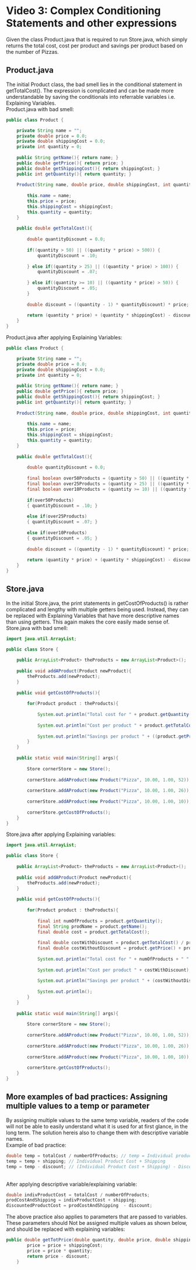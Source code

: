 # Video 3: Complex Conditioning Statements and other expressions
Given the class Product.java that is required to run Store.java, which simply returns the total cost, cost per product and savings per product based on the number of Pizzas.
## Product.java
The initial Product class, the bad smell lies in the conditional statement in getTotalCost(). The expression is complicated and can be made more understandable by saving the conditionals into referrable variables i.e. Explaining Variables.
<br>Product.java with bad smell:
```Java
public class Product {

	private String name = "";
	private double price = 0.0;
	private double shippingCost = 0.0;
	private int quantity = 0;
	
	public String getName(){ return name; }
	public double getPrice(){ return price; }
	public double getShippingCost(){ return shippingCost; }
	public int getQuantity(){ return quantity; }
	
	Product(String name, double price, double shippingCost, int quantity){
		
		this.name = name;
		this.price = price;
		this.shippingCost = shippingCost;
		this.quantity = quantity;
	}
	
	public double getTotalCost(){
		
		double quantityDiscount = 0.0;
		
		if((quantity > 50) || ((quantity * price) > 500)) {
			quantityDiscount = .10;
			
		} else if((quantity > 25) || ((quantity * price) > 100)) {
			quantityDiscount = .07;
			
		} else if((quantity >= 10) || ((quantity * price) > 50)) {	
			quantityDiscount = .05;
		}
		
		double discount = ((quantity - 1) * quantityDiscount) * price;
		
		return (quantity * price) + (quantity * shippingCost) - discount;
	}
}
```

Product.java after applying Explaining Variables:


```Java
public class Product {

	private String name = "";
	private double price = 0.0;
	private double shippingCost = 0.0;
	private int quantity = 0;
	
	public String getName(){ return name; }
	public double getPrice(){ return price; }
	public double getShippingCost(){ return shippingCost; }
	public int getQuantity(){ return quantity; }
	
	Product(String name, double price, double shippingCost, int quantity){
		
		this.name = name;
		this.price = price;
		this.shippingCost = shippingCost;
		this.quantity = quantity;
	}
	
	public double getTotalCost(){
		
		double quantityDiscount = 0.0;
		
		final boolean over50Products = (quantity > 50) || ((quantity * price) > 500);
        final boolean over25Products = (quantity > 25) || ((quantity * price) > 100);
        final boolean over10Products = (quantity >= 10) || ((quantity * price) > 50);
        
        if(over50Products) 
        { quantityDiscount = .10; } 
        
        else if(over25Products) 
        { quantityDiscount = .07; } 
        
        else if(over10Products) 
        { quantityDiscount = .05; }
		
		double discount = ((quantity - 1) * quantityDiscount) * price;
		
		return (quantity * price) + (quantity * shippingCost) - discount;
	}
}
```
## Store.java
In the initial Store.java, the print statements in getCostOfProducts() is rather complicated and lengthy with multiple getters being used. Instead, they can be replaced with Explaining Variables that have more descriptive names than using getters. This again makes the core easily made sense of.
<br>Store.java with bad smell:

```Java
import java.util.ArrayList;

public class Store {
	
	public ArrayList<Product> theProducts = new ArrayList<Product>();
	
	public void addAProduct(Product newProduct){
		theProducts.add(newProduct);
	}
	
	public void getCostOfProducts(){
		
		for(Product product : theProducts){
			
			System.out.println("Total cost for " + product.getQuantity() + " " + product.getName() + "s is $" + product.getTotalCost());
			
			System.out.println("Cost per product " + product.getTotalCost() / product.getQuantity());
			
			System.out.println("Savings per product " + ((product.getPrice() + product.getShippingCost()) - (product.getTotalCost() / product.getQuantity())) + "\n");
		}
	}
	
	public static void main(String[] args){
		
		Store cornerStore = new Store();
		
		cornerStore.addAProduct(new Product("Pizza", 10.00, 1.00, 52));
		
		cornerStore.addAProduct(new Product("Pizza", 10.00, 1.00, 26));
		
		cornerStore.addAProduct(new Product("Pizza", 10.00, 1.00, 10));
		
		cornerStore.getCostOfProducts();
	}
}
```
Store.java after applying Explaining variables:

```Java
import java.util.ArrayList;

public class Store {
	
	public ArrayList<Product> theProducts = new ArrayList<Product>();
	
	public void addAProduct(Product newProduct){
		theProducts.add(newProduct);
	}
	
	public void getCostOfProducts(){
		
		for(Product product : theProducts){
			
			final int numOfProducts = product.getQuantity();  
			final String prodName = product.getName();
			final double cost = product.getTotalCost();
			
			final double costWithDiscount = product.getTotalCost() / product.getQuantity();
			final double costWithoutDiscount = product.getPrice() + product.getShippingCost();
			
			System.out.println("Total cost for " + numOfProducts + " " + prodName + "s is $" + cost);
			
			System.out.println("Cost per product " + costWithDiscount);
			
			System.out.println("Savings per product " + (costWithoutDiscount - costWithDiscount));
			
			System.out.println();
		}
	}
	
	public static void main(String[] args){
		
		Store cornerStore = new Store();
		
		cornerStore.addAProduct(new Product("Pizza", 10.00, 1.00, 52));
		
		cornerStore.addAProduct(new Product("Pizza", 10.00, 1.00, 26));
		
		cornerStore.addAProduct(new Product("Pizza", 10.00, 1.00, 10));
		
		cornerStore.getCostOfProducts();
	}
}
```
## More examples of bad practices: Assigning multiple values to a temp or parameter
By assigning multiple values to the same temp variable, readers of the code will not be able to easily understand what it is used for at first glance, in the long term. The solution hereis also to change them with descriptive variable names.
<br>Example of bad practice:

```Java
double temp = totalCost / numberOfProducts; // temp = Individual product Cost	
temp = temp + shipping; // Individual Product Cost + Shipping	
temp = temp - discount; // (Individual Product Cost + Shipping) - Discount
```
<br>After applying descriptive variable/explaining variable:

```Java
double indivProductCost = totalCost / numberOfProducts; 
prodCostAndShipping = indivProductCost + shipping; 
discountedProductCost = prodCostAndShipping  - discount; 
```

The above practice also applies to parameters that are passed to variables. These parameters should Not be assigned multiple values as shown below, and should be replaced with explaining variables:

```Java
public double getTotPrice(double quantity, double price, double shippingCost, double discount) {
		price = price + shippingCost;
		price = price * quantity;
		return price - discount;
	}
```
